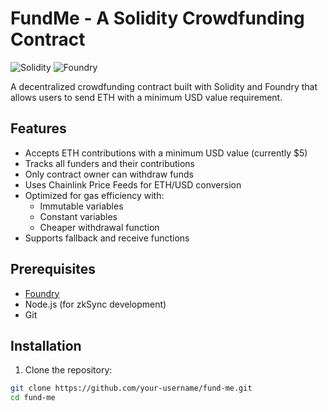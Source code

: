 # FundMe - A Solidity Crowdfunding Contract

![Solidity](https://img.shields.io/badge/Solidity-%23363636.svg?style=for-the-badge&logo=solidity&logoColor=white)
![Foundry](https://img.shields.io/badge/Foundry-%23FFD43B.svg?style=for-the-badge)

A decentralized crowdfunding contract built with Solidity and Foundry that allows users to send ETH with a minimum USD value requirement.

## Features

- Accepts ETH contributions with a minimum USD value (currently $5)
- Tracks all funders and their contributions
- Only contract owner can withdraw funds
- Uses Chainlink Price Feeds for ETH/USD conversion
- Optimized for gas efficiency with:
  - Immutable variables
  - Constant variables
  - Cheaper withdrawal function
- Supports fallback and receive functions

## Prerequisites

- [Foundry](https://getfoundry.sh/)
- Node.js (for zkSync development)
- Git

## Installation

1. Clone the repository:
```bash
git clone https://github.com/your-username/fund-me.git
cd fund-me